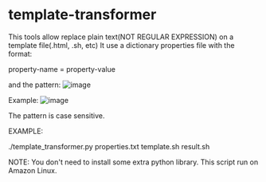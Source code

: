 # template-transformer

This tools allow replace plain text(NOT REGULAR EXPRESSION) on a template file(.html, .sh, etc)
It use a dictionary properties file with the format:

property-name = property-value

and the pattern: ![image](https://user-images.githubusercontent.com/13359821/131381352-f1af2c76-56dd-4052-b9f7-94841bdd9a10.png)

Example:
![image](https://user-images.githubusercontent.com/13359821/131386605-9a3c6596-83a6-4356-8d4e-616b696a1fb3.png)


The pattern is case sensitive.

EXAMPLE:

 ./template_transformer.py properties.txt template.sh result.sh

 NOTE: You don't need to install some extra python library.
 This script run on Amazon Linux.

